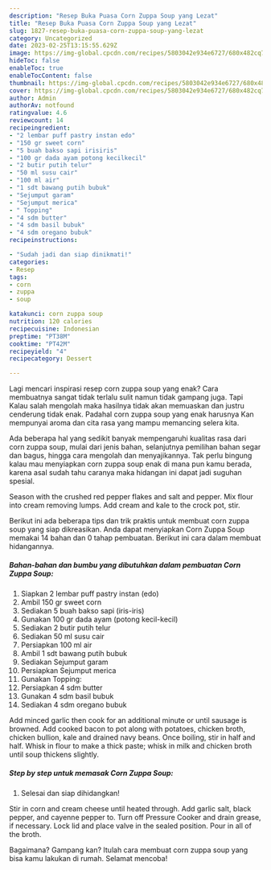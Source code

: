 ```yaml
---
description: "Resep Buka Puasa Corn Zuppa Soup yang Lezat"
title: "Resep Buka Puasa Corn Zuppa Soup yang Lezat"
slug: 1827-resep-buka-puasa-corn-zuppa-soup-yang-lezat
category: Uncategorized
date: 2023-02-25T13:15:55.629Z
image: https://img-global.cpcdn.com/recipes/5803042e934e6727/680x482cq70/corn-zuppa-soup-foto-resep-utama.jpg
hideToc: false
enableToc: true
enableTocContent: false
thumbnail: https://img-global.cpcdn.com/recipes/5803042e934e6727/680x482cq70/corn-zuppa-soup-foto-resep-utama.jpg
cover: https://img-global.cpcdn.com/recipes/5803042e934e6727/680x482cq70/corn-zuppa-soup-foto-resep-utama.jpg
author: Admin
authorAv: notfound
ratingvalue: 4.6
reviewcount: 14
recipeingredient:
- "2 lembar puff pastry instan edo"
- "150 gr sweet corn"
- "5 buah bakso sapi irisiris"
- "100 gr dada ayam potong kecilkecil"
- "2 butir putih telur"
- "50 ml susu cair"
- "100 ml air"
- "1 sdt bawang putih bubuk"
- "Sejumput garam"
- "Sejumput merica"
- " Topping"
- "4 sdm butter"
- "4 sdm basil bubuk"
- "4 sdm oregano bubuk"
recipeinstructions:

- "Sudah jadi dan siap dinikmati!"
categories:
- Resep
tags:
- corn
- zuppa
- soup

katakunci: corn zuppa soup 
nutrition: 120 calories
recipecuisine: Indonesian
preptime: "PT38M"
cooktime: "PT42M"
recipeyield: "4"
recipecategory: Dessert

---
```



Lagi mencari inspirasi resep corn zuppa soup yang enak? Cara membuatnya sangat tidak terlalu sulit namun tidak gampang juga. Tapi Kalau salah mengolah maka hasilnya tidak akan memuaskan dan justru cenderung tidak enak. Padahal corn zuppa soup yang enak harusnya Kan mempunyai aroma dan cita rasa yang mampu memancing selera kita.


Ada beberapa hal yang sedikit banyak mempengaruhi kualitas rasa dari corn zuppa soup, mulai dari jenis bahan, selanjutnya pemilihan bahan segar dan bagus, hingga cara mengolah dan menyajikannya. Tak perlu bingung kalau mau menyiapkan corn zuppa soup enak di mana pun kamu berada, karena asal sudah tahu caranya maka hidangan ini dapat jadi suguhan spesial.

Season with the crushed red pepper flakes and salt and pepper. Mix flour into cream removing lumps. Add cream and kale to the crock pot, stir.


Berikut ini ada beberapa tips dan trik praktis untuk membuat corn zuppa soup yang siap dikreasikan. Anda dapat menyiapkan Corn Zuppa Soup memakai 14 bahan dan 0 tahap pembuatan. Berikut ini cara dalam membuat hidangannya.

<!--inarticleads1-->

##### Bahan-bahan dan bumbu yang dibutuhkan dalam pembuatan Corn Zuppa Soup:

1. Siapkan 2 lembar puff pastry instan (edo)
1. Ambil 150 gr sweet corn
1. Sediakan 5 buah bakso sapi (iris-iris)
1. Gunakan 100 gr dada ayam (potong kecil-kecil)
1. Sediakan 2 butir putih telur
1. Sediakan 50 ml susu cair
1. Persiapkan 100 ml air
1. Ambil 1 sdt bawang putih bubuk
1. Sediakan Sejumput garam
1. Persiapkan Sejumput merica
1. Gunakan  Topping:
1. Persiapkan 4 sdm butter
1. Gunakan 4 sdm basil bubuk
1. Sediakan 4 sdm oregano bubuk


Add minced garlic then cook for an additional minute or until sausage is browned. Add cooked bacon to pot along with potatoes, chicken broth, chicken bullion, kale and drained navy beans. Once boiling, stir in half and half. Whisk in flour to make a thick paste; whisk in milk and chicken broth until soup thickens slightly. 

<!--inarticleads2-->

##### Step by step untuk memasak Corn Zuppa Soup:


1. Selesai dan siap dihidangkan!

Stir in corn and cream cheese until heated through. Add garlic salt, black pepper, and cayenne pepper to. Turn off Pressure Cooker and drain grease, if necessary. Lock lid and place valve in the sealed position. Pour in all of the broth. 

Bagaimana? Gampang kan? Itulah cara membuat corn zuppa soup yang bisa kamu lakukan di rumah. Selamat mencoba!
